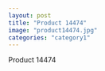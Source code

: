 ```yaml
---
layout: post
title: "Product 14474"
image: "product14474.jpg"
categories: "category1"
---
```

Product 14474
